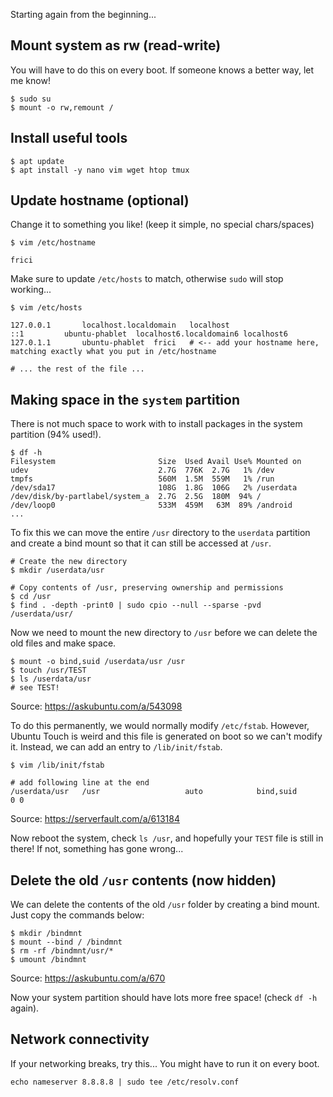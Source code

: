 Starting again from the beginning...


## Mount system as rw (read-write)

You will have to do this on every boot. If someone knows a better way, let me know!
```
$ sudo su
$ mount -o rw,remount /
```


## Install useful tools
```
$ apt update
$ apt install -y nano vim wget htop tmux
```


## Update hostname (optional)
Change it to something you like! (keep it simple, no special chars/spaces)
```
$ vim /etc/hostname
```
```
frici
```

Make sure to update `/etc/hosts` to match, otherwise `sudo` will stop working...
```
$ vim /etc/hosts
```
```
127.0.0.1       localhost.localdomain   localhost
::1         ubuntu-phablet  localhost6.localdomain6 localhost6
127.0.1.1       ubuntu-phablet  frici   # <-- add your hostname here, matching exactly what you put in /etc/hostname

# ... the rest of the file ...
```


## Making space in the `system` partition

There is not much space to work with to install packages in the system partition (94% used!). 
```
$ df -h
Filesystem                       Size  Used Avail Use% Mounted on
udev                             2.7G  776K  2.7G   1% /dev
tmpfs                            560M  1.5M  559M   1% /run
/dev/sda17                       108G  1.8G  106G   2% /userdata
/dev/disk/by-partlabel/system_a  2.7G  2.5G  180M  94% /
/dev/loop0                       533M  459M   63M  89% /android
...
```

To fix this we can move the entire `/usr` directory to the `userdata` partition and create a bind mount so that it can still be accessed at `/usr`.
```
# Create the new directory
$ mkdir /userdata/usr

# Copy contents of /usr, preserving ownership and permissions
$ cd /usr
$ find . -depth -print0 | sudo cpio --null --sparse -pvd /userdata/usr/
```

Now we need to mount the new directory to `/usr` before we can delete the old files and make space.
```
$ mount -o bind,suid /userdata/usr /usr
$ touch /usr/TEST
$ ls /userdata/usr
# see TEST!
```
Source: https://askubuntu.com/a/543098

To do this permanently, we would normally modify `/etc/fstab`. However, Ubuntu Touch is weird and this file is generated on boot so we can't modify it. Instead, we can add an entry to `/lib/init/fstab`.
```
$ vim /lib/init/fstab
```
```
# add following line at the end
/userdata/usr   /usr                   auto            bind,suid                                 0 0
```
Source: https://serverfault.com/a/613184

Now reboot the system, check `ls /usr`, and hopefully your `TEST` file is still in there! If not, something has gone wrong...


## Delete the old `/usr` contents (now hidden)

We can delete the contents of the old `/usr` folder by creating a bind mount. Just copy the commands below:
```
$ mkdir /bindmnt
$ mount --bind / /bindmnt
$ rm -rf /bindmnt/usr/*
$ umount /bindmnt
```
Source: https://askubuntu.com/a/670

Now your system partition should have lots more free space! (check `df -h` again).


## Network connectivity

If your networking breaks, try this... You might have to run it on every boot.
```
echo nameserver 8.8.8.8 | sudo tee /etc/resolv.conf
```
